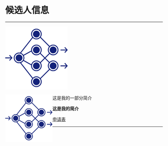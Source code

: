 # 候选人信息
***
![图片](https://github.com/lz1159435992/information/blob/master/tester/001.png)

<img src="https://github.com/lz1159435992/information/blob/master/tester/001.png" width="30%" height="30%" align="left"/>

这是我的一部分简介



**这是我的简介**



[申请表](https://github.com/lz1159435992/information/blob/master/tester/001.doc)

***
